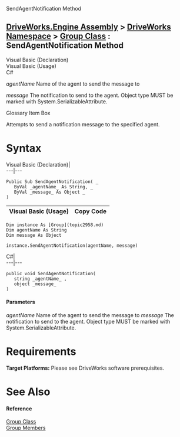 SendAgentNotification Method   
  
[DriveWorks.Engine Assembly](topic2156.md) > [DriveWorks Namespace](topic2159.md) > [Group Class](topic2958.md) : SendAgentNotification Method  
---  
  
Visual Basic (Declaration)    
Visual Basic (Usage)    
C# 

_agentName_
    Name of the agent to send the message to

_message_
    The notification to send to the agent. Object type MUST be marked with System.SerializableAttribute.

Glossary Item Box

Attempts to send a notification message to the specified agent. 

# Syntax

Visual Basic (Declaration)|   
---|---  
      
    
    Public Sub SendAgentNotification( _
       ByVal _agentName_ As String, _
       ByVal _message_ As Object _
    )   
  
Visual Basic (Usage)| Copy Code  
---|---  
      
    
    Dim instance As [Group](topic2958.md)
    Dim agentName As String
    Dim message As Object
     
    instance.SendAgentNotification(agentName, message)  
  
C#|   
---|---  
      
    
    public void SendAgentNotification( 
       string _agentName_ ,
       object _message_
    )  
  
#### Parameters

 _agentName_
    Name of the agent to send the message to
 _message_
    The notification to send to the agent. Object type MUST be marked with System.SerializableAttribute.

# Requirements

**Target Platforms:** Please see DriveWorks software prerequisites.

# See Also

#### Reference

[Group Class](topic2958.md)   
[Group Members](topic2959.md)


